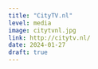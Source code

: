```yaml
---
title: "CityTV.nl"
level: media
image: citytvnl.jpg
link: http://citytv.nl/
date: 2024-01-27
draft: true
---
```

